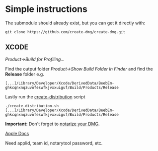 # Simple instructions #

The submodule should already exist, but you can get it directly with:

```
git clone https://github.com/create-dmg/create-dmg.git
```

## XCODE ##

_Product->Build for Profiling..._

Find the output folder _Product->Show Build Folder In Finder_  and find the **Release** folder
e.g.
```
[...]/Library/Developer/Xcode/DerivedData/BeebEm-ghkcqnxnqzuvofeswfkjvxxuiguf/Build/Products/Release
```

Lastly run the <u>create-distribution</u> script
```
./create-distribution.sh [...]/Library/Developer/Xcode/DerivedData/BeebEm-ghkcqnxnqzuvofeswfkjvxxuiguf/Build/Products/Release
```

**Important:** Don't forget to [notarize your DMG](https://stackoverflow.com/a/60800864/64949).

[Apple Docs](https://developer.apple.com/documentation/security/notarizing_macos_software_before_distribution/customizing_the_notarization_workflow#3087734)


Need applid, team id, notarytool password,  etc.
